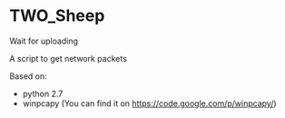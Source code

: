 # TWO_Sheep
Wait for uploading

A script to get network packets

Based on:
- python 2.7
-   winpcapy (You can find it on https://code.google.com/p/winpcapy/)
